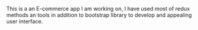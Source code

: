 This is a an E-commerce app I am working on, I have used most of redux methods an tools in addition to bootstrap library to develop and appealing user interface.
